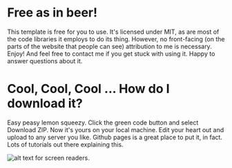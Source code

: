 # Free as in beer!
This template is free for you to use. It's licensed under MIT, as are most of the code libraries it employs to do its thing. However,  no  front-facing (on the parts of the website that people can see) attribution to me is necessary. Enjoy! And feel free to contact me if you get stuck with using it. Happy to answer questions about it.

# Cool, Cool, Cool ... How do I download it?
Easy peasy lemon squeezy. Click the green code button and select Download ZIP. Now it's yours on your local machine. Edit your heart out and upload to any server you like. Github pages is a great place to put it, in fact. Lots of tutorials out there explaining this.

![alt text for screen readers](https://randal-sean-harrison.github.io/academic-website-template-bs4/img/download-image.png).
